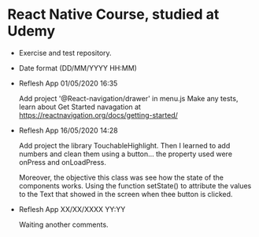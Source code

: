 # React Native Course, studied at Udemy 

- Exercise and test repository. 

- Date format (DD/MM/YYYY HH:MM)

- Reflesh App 01/05/2020 16:35 

  Add project '@React-navigation/drawer' in menu.js
  Make any tests, learn about Get Started navagation at https://reactnavigation.org/docs/getting-started/ 
  
- Reflesh App 16/05/2020 14:28

  Add project the library TouchableHighlight. Then I learned to add numbers and clean them using a button... the property used were         onPress and onLoadPress.
  
  Moreover, the objective this class was see how the state of the components works. Using the function setState() to attribute the values   to the Text that showed in the screen when thee button is clicked. 

- Reflesh App XX/XX/XXXX YY:YY

  Waiting another comments.
